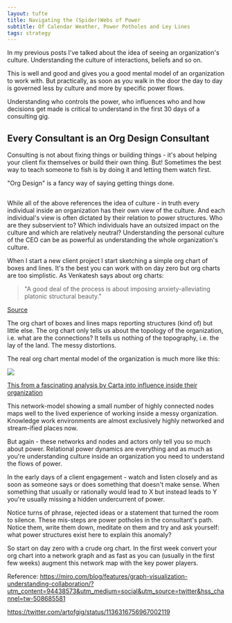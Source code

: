 ```yaml
---
layout: tufte
title: Navigating the (Spider)Webs of Power
subtitle: Of Calendar Weather, Power Potholes and Ley Lines
tags: strategy
---
```


In my previous posts I've talked about the idea of seeing an organization's culture. Understanding the culture of interactions, beliefs and so on.

This is well and good and gives you a good mental model of an organization to work with. But practically, as soon as you walk in the door the day to day is governed less by culture and more by specific power flows.

Understanding who controls the power, who influences who and how decisions get made is critical to understand in the first 30 days of a consulting gig.

## Every Consultant is an Org Design Consultant

Consulting is not about fixing things or building things - it's about helping your client fix themselves or build their own thing. But! Sometimes the best way to teach someone to fish is by doing it and letting them watch first.

"Org Design" is a fancy way of saying getting things done.

## 

While all of the above references the idea of culture - in truth every individual inside an organization has their own view of the culture. And each individual's view is often dictated by their relation to power structures. Who are they subservient to? Which individuals have an outsized impact on the culture and which are relatively neutral? Understanding the personal culture of the CEO can be as powerful as understanding the whole organization's culture.

When I start a new client project I start sketching a simple org chart of boxes and lines. It's the best you can work with on day zero but org charts are too simplistic. As Venkatesh says about org charts:

> "A good deal of the process is about imposing anxiety-alleviating platonic structural beauty."

[Source](https://www.ribbonfarm.com/2015/05/28/the-amazing-shrinking-org-chart/)

The org chart of boxes and lines maps reporting structures (kind of) but little else. The org chart only tells us about the topology of the organization, i.e. what are the connections? It tells us nothing of the topography, i.e. the lay of the land. The messy distortions.

The real org chart mental model of the organization is much more like this:

![](https://lh3.googleusercontent.com/angLQywIyheCbJIF441rU4OqaBDkEGjWTnUJ8VO8CFIS5mJU4dsFwZYRLwRchVffhnVVl9lyiMduaei8G-0QpzXsq_XMYeoNj-VnSKocUJ37tO7YUJJQABLtN_4VnoVVJvoJFbUY)

[This from a fascinating analysis by Carta into influence inside their organization](https://medium.com/@henrysward/the-shadow-org-chart-cfcdd644575f)

This network-model showing a small number of highly connected nodes maps well to the lived experience of working inside a messy organization. Knowledge work environments are almost exclusively highly networked and stream-ified places now.

But again - these networks and nodes and actors only tell you so much about power. Relational power dynamics are everything and as much as you're understanding culture inside an organization you need to understand the flows of power.

In the early days of a client engagement - watch and listen closely and as soon as someone says or does something that doesn't make sense. When something that usually or rationally would lead to X but instead leads to Y you're usually missing a hidden undercurrent of power.

Notice turns of phrase, rejected ideas or a statement that turned the room to silence. These mis-steps are power potholes in the consultant's path. Notice them, write them down, meditate on them and try and ask yourself: what power structures exist here to explain this anomaly?

So start on day zero with a crude org chart. In the first week convert your org chart into a network graph and as fast as you can (usually in the first few weeks) augment this network map with the key power players.

Reference: https://miro.com/blog/features/graph-visualization-understanding-collaboration/?utm_content=94438573&utm_medium=social&utm_source=twitter&hss_channel=tw-508685581

https://twitter.com/artofgig/status/1136316756967002119